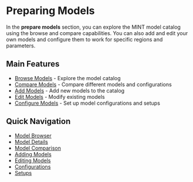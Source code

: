 # Preparing Models

In the **prepare models** section, you can explore the MINT model catalog using the browse and compare capabilities.
You can also add and edit your own models and configure them to work for specific regions and parameters.

## Main Features

- [Browse Models](browse-models.md) - Explore the model catalog
- [Compare Models](compare-models.md) - Compare different models and configurations
- [Add Models](add-models.md) - Add new models to the catalog
- [Edit Models](edit-models.md) - Modify existing models
- [Configure Models](configure-models.md) - Set up model configurations and setups

## Quick Navigation

- [Model Browser](browse-models.md#model-browser)
- [Model Details](browse-models.md#model-details)
- [Model Comparison](compare-models.md)
- [Adding Models](add-models.md)
- [Editing Models](edit-models.md)
- [Configurations](configure-models.md#configurations)
- [Setups](configure-models.md#setups)
